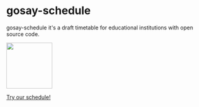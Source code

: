 <link rel="stylesheet" href="./vendor/static/bootstrap.min.css" >

# gosay-schedule
gosay-schedule it's a draft timetable for educational institutions with open source code.
<div><img src="https://blackrockdigital.github.io/startbootstrap-freelancer/img/profile.png" width="120" height="120"></div>
<p ><a href="https://gosay.ml/schedule/"> Try our schedule!</a></p>
